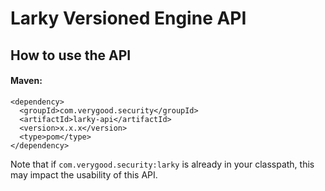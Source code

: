 # Larky Versioned Engine API

## How to use the API


#### Maven:
```
<dependency>
  <groupId>com.verygood.security</groupId>
  <artifactId>larky-api</artifactId>
  <version>x.x.x</version>
  <type>pom</type>
</dependency>
```
Note that if `com.verygood.security:larky` is already in your classpath, 
this may impact the usability of this API. 

